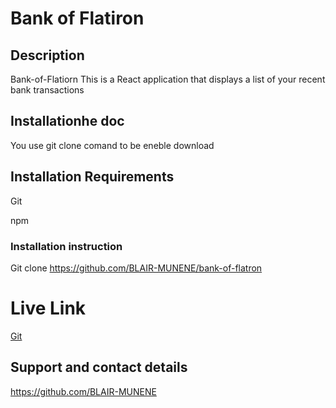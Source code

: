 # Bank of Flatiron

## Description

Bank-of-Flatiorn
This is a React application that displays a list of your recent bank transactions

## Installationhe doc

You use git clone comand to be eneble download

## Installation Requirements

Git

npm

### Installation instruction

Git clone https://github.com/BLAIR-MUNENE/bank-of-flatron

# Live Link

[Git](https://bankofflatron.netlify.app/)

## Support and contact details

https://github.com/BLAIR-MUNENE
